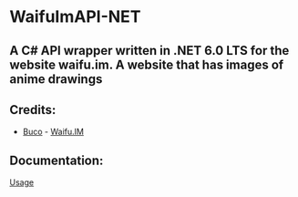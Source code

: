# WaifuImAPI-NET
## A C# API wrapper written in .NET 6.0 LTS for the website waifu.im. A website that has images of anime drawings

## Credits:
- [Buco](https://github.com/Buco7854) - [Waifu.IM](https://www.waifu.im)

## Documentation:
[Usage](Documentation/usage.md)